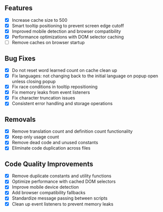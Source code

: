 ## Features

- [x] Increase cache size to 500
- [x] Smart tooltip positioning to prevent screen edge cutoff
- [x] Improved mobile detection and browser compatibility
- [x] Performance optimizations with DOM selector caching
- [ ] Remove caches on browser startup

## Bug Fixes

- [x] Do not reset word learned count on cache clean up
- [x] Fix languages: not changing back to the initial language on popup open unless closing popup
- [x] Fix race conditions in tooltip repositioning
- [x] Fix memory leaks from event listeners
- [x] Fix character truncation issues
- [x] Consistent error handling and storage operations

## Removals

- [x] Remove translation count and definition count functionality
- [x] Keep only usage count
- [x] Remove dead code and unused constants
- [x] Eliminate code duplication across files

## Code Quality Improvements

- [x] Remove duplicate constants and utility functions
- [x] Optimize performance with cached DOM selectors
- [x] Improve mobile device detection
- [x] Add browser compatibility fallbacks
- [x] Standardize message passing between scripts
- [x] Clean up event listeners to prevent memory leaks
